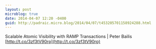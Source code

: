 ```yaml
---
layout: post
microblog: true
date: 2014-04-07 12:20 -0400
guid: http://padraic.micro.blog/2014/04/07/t453205701158924288.html
---
```

Scalable Atomic Visibility with RAMP Transactions | Peter Bailis [http://t.co/3zf3tV90rp](http://t.co/3zf3tV90rp)
